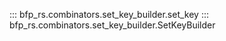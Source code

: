 ::: bfp_rs.combinators.set_key_builder.set_key
::: bfp_rs.combinators.set_key_builder.SetKeyBuilder
